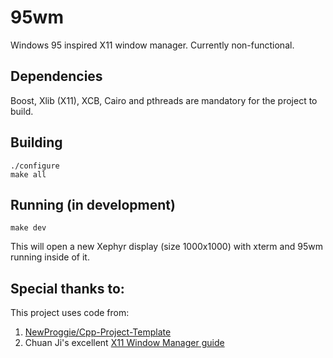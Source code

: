 # 95wm

Windows 95 inspired X11 window manager. Currently non-functional.

## Dependencies

Boost, Xlib (X11), XCB, Cairo and pthreads are mandatory for the project to build.

## Building

```
./configure
make all
```

## Running (in development)

```
make dev
```

This will open a new Xephyr display (size 1000x1000) with xterm and 95wm running inside of it.

## Special thanks to:

This project uses code from:

1. [NewProggie/Cpp-Project-Template](https://github.com/NewProggie/Cpp-Project-Template/)
2. Chuan Ji's excellent [X11 Window Manager guide](https://jichu4n.com/posts/how-x-window-managers-work-and-how-to-write-one-part-i/)
